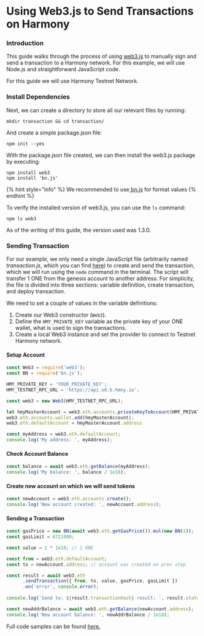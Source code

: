 # Using Web3.js to Send Transactions on Harmony

### Introduction <a href="#introduction" id="introduction"></a>

This guide walks through the process of using [web3.js](https://web3js.readthedocs.io) to manually sign and send a transaction to a Harmony network. For this example, we will use Node.js and straightforward JavaScript code.

For this guide we will use Harmony Testnet Network.

### Install Dependencies

Next, we can create a directory to store all our relevant files by running:

```
mkdir transaction && cd transaction/
```

And create a simple package.json file:

```
npm init --yes
```

With the package.json file created, we can then install the web3.js package by executing:

```
npm install web3
npm install 'bn.js'
```

{% hint style="info" %}
We recommended to use[ bn.js](https://github.com/indutny/bn.js/) for format values
{% endhint %}

To verify the installed version of web3.js, you can use the `ls` command:

```
npm ls web3
```

As of the writing of this guide, the version used was 1.3.0.

### Sending Transaction

For our example, we only need a single JavaScript file (arbitrarily named _transaction.js_, which you can find [here](https://github.com/harmony-one/ethhmy-bridge.sdk/blob/web3-hmy/examples/web3-hmy/send-transaction.js)) to create and send the transaction, which we will run using the `node` command in the terminal. The script will transfer 1 ONE from the genesis account to another address. For simplicity, the file is divided into three sections: variable definition, create transaction, and deploy transaction.

We need to set a couple of values in the variable definitions:

1. Create our Web3 constructor (`Web3`).
2. Define the `HMY_PRIVATE_KEY` variable as the private key of your ONE wallet, what is used to sign the transactions.
3. Create a local Web3 instance and set the provider to connect to Testnet Harmony network.

#### Setup Account

```javascript
const Web3 = require('web3');
const BN = require('bn.js');

HMY_PRIVATE_KEY = 'YOUR_PRIVATE_KEY';
HMY_TESTNET_RPC_URL = 'https://api.s0.b.hmny.io';

const web3 = new Web3(HMY_TESTNET_RPC_URL);

let hmyMasterAccount = web3.eth.accounts.privateKeyToAccount(HMY_PRIVATE_KEY);
web3.eth.accounts.wallet.add(hmyMasterAccount);
web3.eth.defaultAccount = hmyMasterAccount.address

const myAddress = web3.eth.defaultAccount;
console.log('My address: ', myAddress);
```

#### Check Account Balance

```javascript
const balance = await web3.eth.getBalance(myAddress);
console.log('My balance: ', balance / 1e18);
```

#### Create new account on which we will send tokens

```javascript
const newAccount = web3.eth.accounts.create();
console.log('New account created: ', newAccount.address);
```

#### Sending a Transaction

```javascript
const gasPrice = new BN(await web3.eth.getGasPrice()).mul(new BN(1));
const gasLimit = 6721900;

const value = 1 * 1e18; // 1 ONE

const from = web3.eth.defaultAccount;
const to = newAccount.address; // account was created on prev step

const result = await web3.eth
      .sendTransaction({ from, to, value, gasPrice, gasLimit })
      .on('error', console.error);
      
console.log(`Send tx: ${result.transactionHash} result: `, result.status);

const newAddrBalance = await web3.eth.getBalance(newAccount.address);
console.log('New account balance: ', newAddrBalance / 1e18);
```

Full code samples can be found [here.](https://github.com/harmony-one/ethhmy-bridge.sdk/blob/web3-hmy/examples/web3-hmy/send-transaction.js)
